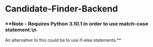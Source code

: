 ﻿# Candidate-Finder-Backend
### **Note - Requires Python 3.10.1 in order to use match-case statement.\n
An alternative to this could be to use if-else statements.**
